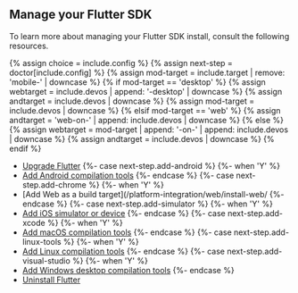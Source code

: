 ## Manage your Flutter SDK

To learn more about managing your Flutter SDK install,
consult the following resources.

{% assign choice = include.config %}
{% assign next-step = doctor[include.config] %}
{% assign mod-target = include.target | remove: 'mobile-' | downcase %}
{% if mod-target == 'desktop' %}
  {% assign webtarget = include.devos | append: '-desktop' | downcase %}
  {% assign andtarget = include.devos | downcase %}
  {% assign mod-target = include.devos | downcase %}
{% elsif mod-target == 'web' %}
  {% assign andtarget = 'web-on-' | append: include.devos | downcase %}
{% else %}
  {% assign webtarget = mod-target | append: '-on-' | append: include.devos | downcase %}
  {% assign andtarget = include.devos | downcase %}
{% endif %}

* [Upgrade Flutter][upgrade]
{%- case next-step.add-android %}
{%- when 'Y' %}
* [Add Android compilation tools](/platform-integration/android/install-android/install-android-from-{{andtarget}})
{%- endcase %}
{%- case next-step.add-chrome %}
{%- when 'Y' %}
* [Add Web as a build target](/platform-integration/web/install-web/
{%- endcase %}
{%- case next-step.add-simulator %}
{%- when 'Y' %}
* [Add iOS simulator or device](/platform-integration/ios/install-ios/install-ios-from-{{mod-target}})
{%- endcase %}
{%- case next-step.add-xcode %}
{%- when 'Y' %}
* [Add macOS compilation tools](/platform-integration/macos/install-macos/install-macos-from-{{mod-target}})
{%- endcase %}
{%- case next-step.add-linux-tools %}
{%- when 'Y' %}
* [Add Linux compilation tools](/platform-integration/linux/install-linux/install-linux-from-{{mod-target}})
{%- endcase %}
{%- case next-step.add-visual-studio %}
{%- when 'Y' %}
* [Add Windows desktop compilation tools](/platform-integration/windows/install-windows/install-windows-from-{{mod-target}})
{%- endcase %}
* [Uninstall Flutter][uninstall]

[upgrade]: /release/upgrade
[uninstall]: /get-started/uninstall?tab={{include.devos}}
